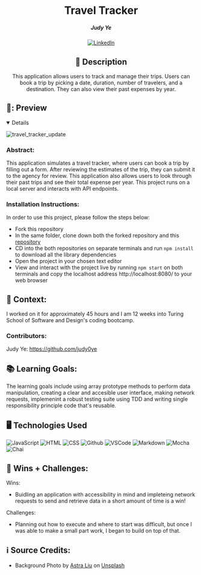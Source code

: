 <div id="description" align="center">

# Travel Tracker


##### Judy Ye

[![LinkedIn](https://img.shields.io/badge/Judy-blue?style=for-the-badge&logo=LinkedIn&logoColor=black)](https://www.linkedin.com/in/judy-ye-742087279/)



## :pencil: Description

This application allows users to track and manage their trips. Users can book a trip by picking a date, duration, number of travelers, and a destination. They can also view their past expenses by year. 

</div>

## 🎥: Preview
<details open>

![travel_tracker_update](https://github.com/judy0ye/travel-tracker/assets/129805348/9c0af2bc-828e-42ad-9845-aa960ea8feb9)


</details>

### Abstract:
[//]: <> (Briefly describe what you built and its features. What problem is the app solving? How does this application solve that problem?)
This application simulates a travel tracker, where users can book a trip by filling out a form. After reviewing the estimates of the trip, they can submit it to the agency for review. This application also allows users to look through their past trips and see their total expense per year. This project runs on a local server and interacts with API endpoints.


### Installation Instructions:
[//]: <> (What steps does a person have to take to get your app cloned down and running?)
In order to use this project, please follow the steps below:
- Fork this repository
- In the same folder, clone down both the forked repository and this [repository](https://github.com/turingschool-examples/travel-tracker-api)
- CD into the both repositories on separate terminals and run ```npm install``` to download all the library dependencies
- Open the project in your chosen text editor
- View and interact with the project live by running ```npm start``` on both terminals and copy the localhost address http://localhost:8080/ to your web browser 

## 🏫 Context:
[//]: <> (Give some context for the project here. How long did you have to work on it? How far into the Turing program are you?)
I worked on it for approximately 45 hours and I am 12 weeks into Turing School of Software and Design's coding bootcamp.

### Contributors:
[//]: <> (Who worked on this application? Link to their GitHubs.)
Judy Ye: https://github.com/judy0ye

## 📚 Learning Goals:
[//]: <> (What were the learning goals of this project? What tech did you work with?)
The learning goals include using array prototype methods to perform data manipulation, creating a clear and accesible user interface, making network requests, implemenint a robust testing suite using TDD and writing single responsibility principle code that's reusable. 

## 🖥️ Technologies Used
![JavaScript](https://img.shields.io/badge/-JavaScript-05122A?style=flat&logo=javascript)
![HTML](https://img.shields.io/badge/-HTML-05122A?style=flat&logo=html)
![CSS](https://img.shields.io/badge/-CSS-05122A?style=flat&logo=css)
![Github](https://img.shields.io/badge/-GitHub-05122A?style=flat&logo=github)
![VSCode](https://img.shields.io/badge/-VS_Code-05122A?style=flat&logo=visualstudio)
![Markdown](https://img.shields.io/badge/-Markdown-05122A?style=flat&logo=markdown)
![Mocha](https://img.shields.io/badge/-Mocha-05122A?style=flat&logo=mocha)
![Chai](https://img.shields.io/badge/-Chai-05122A?style=flat&logo=chai)


## 🌱 Wins + Challenges:
[//]: <> (What are 2-3 wins you have from this project? What were some challenges you faced - and how did you get over them?)
Wins:
- Buidling an application with accessibility in mind and impleteing network requests to send and retrieve data in a short amount of time is a win!

Challenges:
- Planning out how to execute and where to start was difficult, but once I was able to make a small part work, I began to build on top of that.

## ℹ️ Source Credits:
- Background Photo by <a href="https://unsplash.com/@stardust123?utm_source=unsplash&utm_medium=referral&utm_content=creditCopyText">Astra Liu</a> on <a href="https://unsplash.com/photos/pEZ9uGCEdF4?utm_source=unsplash&utm_medium=referral&utm_content=creditCopyText">Unsplash</a>
  
